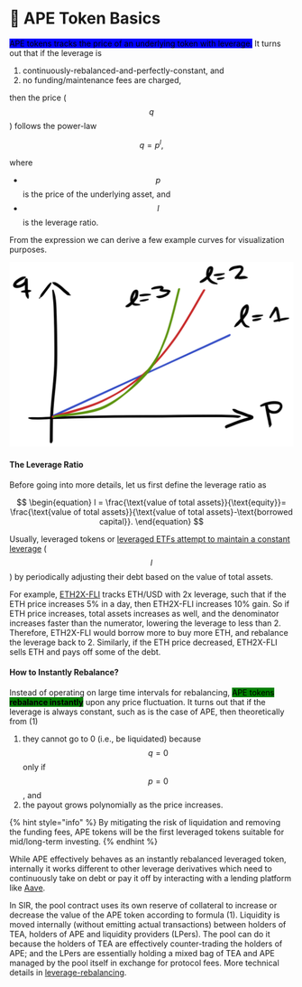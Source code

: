 # 🦍 APE Token Basics

<mark style="background-color:blue;">APE tokens tracks the price of an underlying token with leverage.</mark> It turns out that if the leverage is

1. continuously-rebalanced-and-perfectly-constant, and
2. no funding/maintenance fees are charged,

then the price ($$q$$) follows the power-law

$$
\begin{equation}q=p^l,\end{equation}
$$

where

* $$p$$ is the price of the underlying asset, and&#x20;
* $$l$$ is the leverage ratio.

From the expression we can derive a few example curves for visualization purposes.

<img src="../../.gitbook/assets/file.drawing (6).svg" alt="APE price vs. its underlying asset price for different leverage ratios. Under normal conditions, the APE token never goes to 0 unless the underlying goes to 0." class="gitbook-drawing">

#### The Leverage Ratio

Before going into more details, let us first define the leverage ratio as

$$
\begin{equation}
l = \frac{\text{value of total assets}}{\text{equity}}= \frac{\text{value of total assets}}{\text{value of total assets}-\text{borrowed capital}}.
\end{equation}
$$

Usually, leveraged tokens or [leveraged ETFs attempt to maintain a constant leverage](https://www.investopedia.com/articles/exchangetradedfunds/07/leveraged-etf.asp#mntl-sc-block\_1-0-32) ($$l$$) by periodically adjusting their debt based on the value of total assets.

For example, [ETH2X-FLI](https://www.indexcoop.com/ethfli) tracks ETH/USD with 2x leverage, such that if the ETH price increases 5% in a day, then ETH2X-FLI increases 10% gain. So if ETH price increases, total assets increases as well, and the denominator increases faster than the numerator, lowering the leverage to less than 2. Therefore, ETH2X-FLI would borrow more to buy more ETH, and rebalance the leverage back to 2. Similarly, if the ETH price decreased, ETH2X-FLI sells ETH and pays off some of the debt.

#### How to Instantly Rebalance?

Instead of operating on large time intervals for rebalancing, <mark style="background-color:green;">APE tokens</mark> <mark style="background-color:green;"></mark><mark style="background-color:green;">**rebalance instantly**</mark> upon any price fluctuation. It turns out that if the leverage is always constant, such as is the case of APE, then theoretically from (1)

1. they cannot go to 0 (i.e., be liquidated) because $$q=0$$ only if $$p=0$$, and
2. the payout grows polynomially as the price increases.

{% hint style="info" %}
By mitigating the risk of liquidation and removing the funding fees, APE tokens will be the first leveraged tokens suitable for mid/long-term investing.&#x20;
{% endhint %}

While APE effectively behaves as an instantly rebalanced leveraged token, internally it works different to other leverage derivatives which need to continuously take on debt or pay it off by interacting with a lending platform like [Aave](https://aave.com/).

In SIR, the pool contract uses its own reserve of collateral to increase or decrease the value of the APE token according to formula (1). Liquidity is moved internally (without emitting actual transactions) between holders of TEA, holders of APE and liquidity providers (LPers). The pool can do it because the holders of TEA are effectively counter-trading the holders of APE; and the LPers are essentially holding a mixed bag of TEA and APE managed by the pool itself in exchange for protocol fees. More technical details in [leverage-rebalancing](../../the-protocol/leverage-rebalancing/ "mention").
